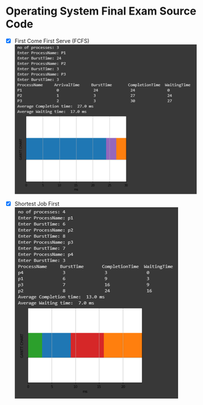 # Operating System Final Exam Source Code

- [x] First Come First Serve (FCFS)<br>
   ![](./FCFS.PNG)
- [x] Shortest Job First <br>
   ![](./JFS.PNG)

 
